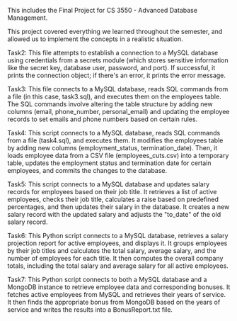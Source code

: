 This includes the Final Project for CS 3550 - Advanced Database Management.

This project covered everything we learned throughout the semester, and allowed us to implement the concepts in a realistic situation.

Task2:
This file attempts to establish a connection to a MySQL database using credentials from a secrets module (which stores sensitive information like the secret key, database user, password, and port). If successful, it prints the connection object; if there's an error, it prints the error message.

Task3:
This file connects to a MySQL database, reads SQL commands from a file (in this case, task3.sql), and executes them on the employees table. The SQL commands involve altering the table structure by adding new columns (email, phone_number, personal_email) and updating the employee records to set emails and phone numbers based on certain rules.

Task4:
This script connects to a MySQL database, reads SQL commands from a file (task4.sql), and executes them. It modifies the employees table by adding new columns (employment_status, termination_date). Then, it loads employee data from a CSV file (employees_cuts.csv) into a temporary table, updates the employment status and termination date for certain employees, and commits the changes to the database.

Task5:
This script connects to a MySQL database and updates salary records for employees based on their job title. It retrieves a list of active employees, checks their job title, calculates a raise based on predefined percentages, and then updates their salary in the database. It creates a new salary record with the updated salary and adjusts the "to_date" of the old salary record.

Task6:
This Python script connects to a MySQL database, retrieves a salary projection report for active employees, and displays it. It groups employees by their job titles and calculates the total salary, average salary, and the number of employees for each title. It then computes the overall company totals, including the total salary and average salary for all active employees.

Task7:
This Python script connects to both a MySQL database and a MongoDB instance to retrieve employee data and corresponding bonuses. It fetches active employees from MySQL and retrieves their years of service. It then finds the appropriate bonus from MongoDB based on the years of service and writes the results into a BonusReport.txt file.